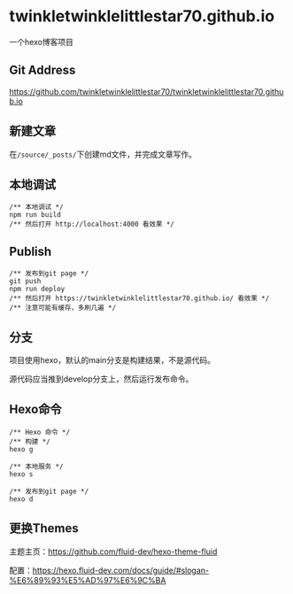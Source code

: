 # twinkletwinklelittlestar70.github.io
一个hexo博客项目

## Git Address
https://github.com/twinkletwinklelittlestar70/twinkletwinklelittlestar70.github.io

## 新建文章
在`/source/_posts/`下创建md文件，并完成文章写作。

## 本地调试
```
/** 本地调试 */
npm run build
/** 然后打开 http://localhost:4000 看效果 */
```

## Publish
```
/** 发布到git page */
git push
npm run deploy
/** 然后打开 https://twinkletwinklelittlestar70.github.io/ 看效果 */
/** 注意可能有缓存，多刷几遍 */
```

## 分支
项目使用hexo，默认的main分支是构建结果，不是源代码。

源代码应当推到develop分支上，然后运行发布命令。

## Hexo命令
```
/** Hexo 命令 */
/** 构建 */
hexo g

/** 本地服务 */
hexo s

/** 发布到git page */
hexo d
```

## 更换Themes
主题主页：https://github.com/fluid-dev/hexo-theme-fluid

配置：https://hexo.fluid-dev.com/docs/guide/#slogan-%E6%89%93%E5%AD%97%E6%9C%BA

